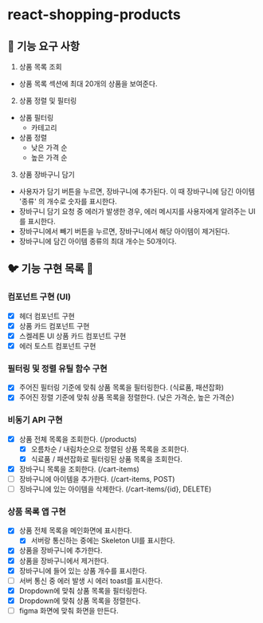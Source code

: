 # react-shopping-products

## 🎯 기능 요구 사항

1. 상품 목록 조회

- 상품 목록 섹션에 최대 20개의 상품을 보여준다.

2. 상품 정렬 및 필터링

- 상품 필터링
  - 카테고리
- 상품 정렬
  - 낮은 가격 순
  - 높은 가격 순

3. 상품 장바구니 담기

- 사용자가 담기 버튼을 누르면, 장바구니에 추가된다. 이 때 장바구니에 담긴 아이템 '종류' 의 개수로 숫자를 표시한다.
- 장바구니 담기 요청 중 에러가 발생한 경우, 에러 메시지를 사용자에게 알려주는 UI를 표시한다.
- 장바구니에서 빼기 버튼을 누르면, 장바구니에서 해당 아이템이 제거된다.
- 장바구니에 담긴 아이템 종류의 최대 개수는 50개이다.

## 🐦 기능 구현 목록 🦩

### 컴포넌트 구현 (UI)

- [x] 헤더 컴포넌트 구현
- [x] 상품 카드 컴포넌트 구현
- [x] 스켈레톤 UI 상품 카드 컴포넌트 구현
- [x] 에러 토스트 컴포넌트 구현

### 필터링 및 정렬 유틸 함수 구현

- [x] 주어진 필터링 기준에 맞춰 상품 목록을 필터링한다. (식료품, 패션잡화)
- [x] 주어진 정렬 기준에 맞춰 상품 목록을 정렬한다. (낮은 가격순, 높은 가격순)

### 비동기 API 구현

- [x] 상품 전체 목록을 조회한다. (/products)
  - [x] 오름차순 / 내림차순으로 정렬된 상품 목록을 조회한다.
  - [x] 식료품 / 패션잡화로 필터링된 상품 목록을 조회한다.
- [x] 장바구니 목록을 조회한다. (/cart-items)
- [ ] 장바구니에 아이템을 추가한다. (/cart-items, POST)
- [ ] 징바구니에 있는 아이템을 삭제한다. (/cart-items/{id}, DELETE)

### 상품 목록 앱 구현

- [x] 상품 전체 목록을 메인화면에 표시한다.
  - [x] 서버랑 통신하는 중에는 Skeleton UI를 표시한다.
- [x] 상품을 장바구니에 추가한다.
- [x] 상품을 장바구니에서 제거한다.
- [x] 장바구니에 들어 있는 상품 개수를 표시한다.
- [ ] 서버 통신 중 에러 발생 시 에러 toast를 표시한다.
- [x] Dropdown에 맞춰 상품 목록을 필터링한다.
- [x] Dropdown에 맞춰 상품 목록을 정렬한다.
- [ ] figma 화면에 맞춰 화면을 만든다.
